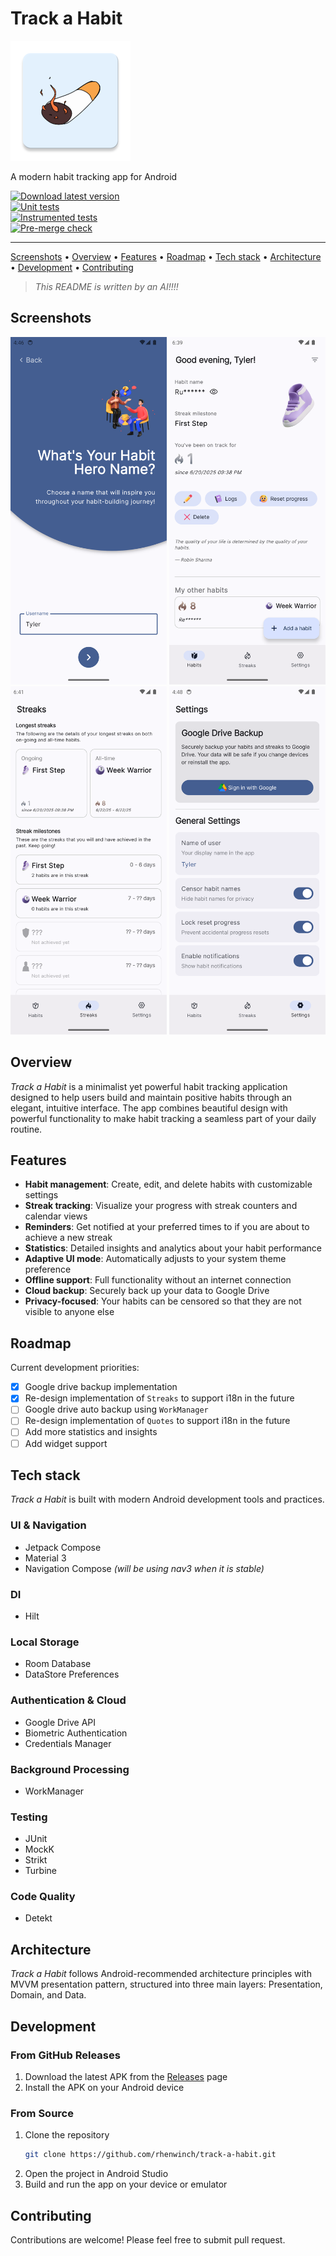 # Track a Habit

![Track a Habit logo](app/src/main/res/mipmap-xxxhdpi/ic_launcher.webp)

A modern habit tracking app for Android

<div>
  <a href="https://github.com/rhenwinch/track-a-habit/releases/latest">
    <img src="https://img.shields.io/github/downloads/rhenwinch/track-a-habit/latest/total?style=for-the-badge&label=DOWNLOAD+LATEST+VERSION" alt="Download latest version">
  </a>
</div>

<div>
    <a href="https://github.com/rhenwinch/track-a-habit/actions/workflows/unit-tests.yaml">
        <img src="https://img.shields.io/github/actions/workflow/status/rhenwinch/track-a-habit/unit-tests.yaml?branch=master&style=flat-square&label=Unit+tests" alt="Unit tests">
    </a>
</div>

<div>
    <a href="https://github.com/rhenwinch/track-a-habit/actions/workflows/instrumented-tests.yaml">
        <img src="https://img.shields.io/github/actions/workflow/status/rhenwinch/track-a-habit/instrumented-tests.yaml?branch=master&style=flat-square&label=Instrumented+tests" alt="Instrumented tests">
    </a>
</div>

<div>
    <a href="https://github.com/rhenwinch/track-a-habit/actions/workflows/pre-merge.yaml">
        <img src="https://img.shields.io/github/actions/workflow/status/rhenwinch/track-a-habit/pre-merge.yaml?branch=master&style=flat-square&label=Pre-merge" alt="Pre-merge check">
    </a>
</div>

---

[Screenshots](#screenshots) • [Overview](#overview) • [Features](#features) • [Roadmap](#roadmap) • [Tech stack](#tech-stack) • [Architecture](#architecture) • [Development](#development) • [Contributing](#contributing)

> *This README is written by an AI!!!!*

## Screenshots

<div>
  <img src="docs/onboarding_screen.png" alt="Onboarding Screen" width="250" />
  <img src="docs/habits_screen.png" alt="Habits Screen" width="250" />
  <img src="docs/streaks_screen.png" alt="Streaks Screen" width="250" />
  <img src="docs/settings_screen.png" alt="Settings Screen" width="250" />
</div>

## Overview

*Track a Habit* is a minimalist yet powerful habit tracking application designed to help users build and maintain
positive habits through an elegant, intuitive interface. The app combines beautiful design with powerful functionality to make habit tracking a seamless part of your daily routine.

## Features

- **Habit management**: Create, edit, and delete habits with customizable settings
- **Streak tracking**: Visualize your progress with streak counters and calendar views
- **Reminders**: Get notified at your preferred times to if you are about to achieve a new streak
- **Statistics**: Detailed insights and analytics about your habit performance
- **Adaptive UI mode**: Automatically adjusts to your system theme preference
- **Offline support**: Full functionality without an internet connection
- **Cloud backup**: Securely back up your data to Google Drive
- **Privacy-focused**: Your habits can be censored so that they are not visible to anyone else

## Roadmap

Current development priorities:

- [x] Google drive backup implementation
- [x] Re-design implementation of `Streaks` to support i18n in the future
- [ ] Google drive auto backup using `WorkManager`
- [ ] Re-design implementation of `Quotes` to support i18n in the future
- [ ] Add more statistics and insights
- [ ] Add widget support

## Tech stack

*Track a Habit* is built with modern Android development tools and practices.

### UI & Navigation
- Jetpack Compose
- Material 3
- Navigation Compose *(will be using nav3 when it is stable)*

### DI
- Hilt

### Local Storage
- Room Database
- DataStore Preferences

### Authentication & Cloud
- Google Drive API
- Biometric Authentication
- Credentials Manager

### Background Processing
- WorkManager

### Testing
- JUnit
- MockK
- Strikt
- Turbine

### Code Quality
- Detekt

## Architecture

*Track a Habit* follows Android-recommended architecture principles with MVVM presentation pattern, structured into three main layers: Presentation, Domain, and Data.

## Development

### From GitHub Releases

1. Download the latest APK from the [Releases](https://github.com/rhenwinch/track-a-habit/releases) page
2. Install the APK on your Android device

### From Source

1. Clone the repository
   ```bash
   git clone https://github.com/rhenwinch/track-a-habit.git
   ```
2. Open the project in Android Studio
3. Build and run the app on your device or emulator

## Contributing

Contributions are welcome! Please feel free to submit pull request.

